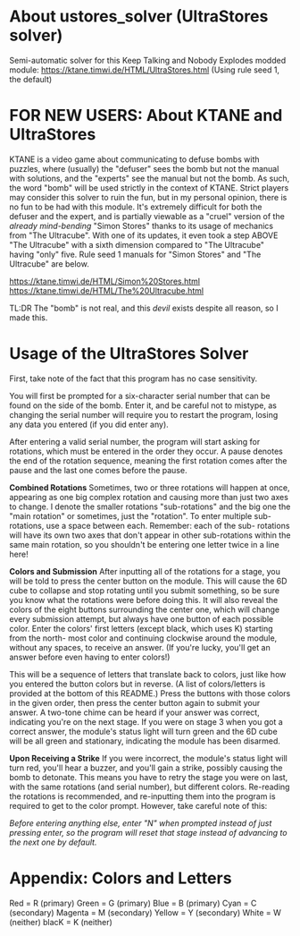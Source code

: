 # About ustores_solver (UltraStores solver)
Semi-automatic solver for this Keep Talking and Nobody Explodes modded module:
https://ktane.timwi.de/HTML/UltraStores.html (Using rule seed 1, the default)

# FOR NEW USERS: About KTANE and UltraStores
KTANE is a video game about communicating to defuse bombs with puzzles, where (usually) the
"defuser" sees the bomb but not the manual with solutions, and the "experts" see the manual
but not the bomb. As such, the word "bomb" will be used strictly in the context of KTANE.
Strict players may consider this solver to ruin the fun, but in my personal opinion, there
is no fun to be had with this module. It's extremely difficult for both the defuser and the
expert, and is partially viewable as a "cruel" version of the _already mind-bending_ "Simon
Stores" thanks to its usage of mechanics from "The Ultracube". With one of its updates, it
even took a step ABOVE "The Ultracube" with a sixth dimension compared to "The Ultracube"
having "only" five. Rule seed 1 manuals for "Simon Stores" and "The Ultracube" are below.

https://ktane.timwi.de/HTML/Simon%20Stores.html
https://ktane.timwi.de/HTML/The%20Ultracube.html

TL:DR The "bomb" is not real, and this _devil_ exists despite all reason, so I made this.

# Usage of the UltraStores Solver
First, take note of the fact that this program has no case sensitivity.

You will first be prompted for a six-character serial number that can be found on the side
of the bomb. Enter it, and be careful not to mistype, as changing the serial number will
require you to restart the program, losing any data you entered (if you did enter any).

After entering a valid serial number, the program will start asking for rotations, which
must be entered in the order they occur. A pause denotes the end of the rotation sequence,
meaning the first rotation comes after the pause and the last one comes before the pause.

**Combined Rotations**
Sometimes, two or three rotations will happen at once, appearing as one big complex
rotation and causing more than just two axes to change. I denote the smaller rotations
"sub-rotations" and the big one the "main rotation" or sometimes, just the "rotation".
To enter multiple sub-rotations, use a space between each. Remember: each of the sub-
rotations will have its own two axes that don't appear in other sub-rotations within
the same main rotation, so you shouldn't be entering one letter twice in a line here!

**Colors and Submission**
After inputting all of the rotations for a stage, you will be told to press the center
button on the module. This will cause the 6D cube to collapse and stop rotating until
you submit something, so be sure you know what the rotations were before doing this.
It will also reveal the colors of the eight buttons surrounding the center one, which
will change every submission attempt, but always have one button of each possible color.
Enter the colors' first letters (except black, which uses K) starting from the north-
most color and continuing clockwise around the module, without any spaces, to receive
an answer. (If you're lucky, you'll get an answer before even having to enter colors!)

This will be a sequence of letters that translate back to colors, just like how you
entered the button colors but in reverse. (A list of colors/letters is provided at the
bottom of this README.) Press the buttons with those colors in the given order, then
press the center button again to submit your answer. A two-tone chime can be heard if
your answer was correct, indicating you're on the next stage. If you were on stage 3
when you got a correct answer, the module's status light will turn green and the 6D
cube will be all green and stationary, indicating the module has been disarmed.

**Upon Receiving a Strike**
If you were incorrect, the module's status light will turn red, you'll hear a buzzer,
and you'll gain a strike, possibly causing the bomb to detonate. This means you have
to retry the stage you were on last, with the same rotations (and serial number), but
different colors. Re-reading the rotations is recommended, and re-inputting them into
the program is required to get to the color prompt. However, take careful note of this:

*Before entering anything else, enter "N" when prompted instead of just pressing enter,
so the program will reset that stage instead of advancing to the next one by default.*

# Appendix: Colors and Letters
Red = R (primary)
Green = G (primary)
Blue = B (primary)
Cyan = C (secondary)
Magenta = M (secondary)
Yellow = Y (secondary)
White = W (neither)
blacK = K (neither)
